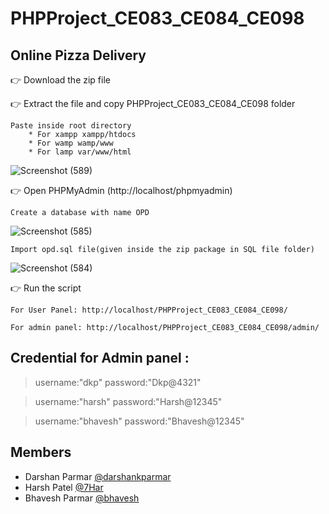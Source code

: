# PHPProject_CE083_CE084_CE098

## Online Pizza Delivery

👉 Download the zip file

👉 Extract the file and copy PHPProject_CE083_CE084_CE098 folder

    Paste inside root directory
        * For xampp xampp/htdocs 
        * For wamp wamp/www
        * For lamp var/www/html

![Screenshot (589)](https://user-images.githubusercontent.com/77385964/113154003-38ef1480-9255-11eb-9785-2499de1b294c.png)

👉 Open PHPMyAdmin (http://localhost/phpmyadmin)

    Create a database with name OPD
    
   ![Screenshot (585)](https://user-images.githubusercontent.com/67963288/112973637-33b79a00-916f-11eb-817b-316a6cf3dc0a.png)
    
    Import opd.sql file(given inside the zip package in SQL file folder)
   
   ![Screenshot (584)](https://user-images.githubusercontent.com/67963288/112973764-48942d80-916f-11eb-90bd-b8cc148539aa.png)

👉 Run the script 

    For User Panel: http://localhost/PHPProject_CE083_CE084_CE098/
    
    For admin panel: http://localhost/PHPProject_CE083_CE084_CE098/admin/
    
 ## Credential for Admin panel :

> username:"dkp"       password:"Dkp@4321"

> username:"harsh"       password:"Harsh@12345"

> username:"bhavesh"       password:"Bhavesh@12345"


## Members
* Darshan Parmar [@darshankparmar](https://github.com/darshankparmar)
* Harsh Patel [@7Har](https://github.com/7Har)
* Bhavesh Parmar [@bhavesh](https://github.com/Blparmar007)
